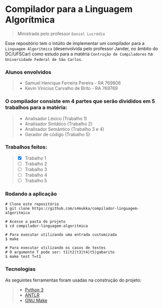 # Compilador para a Linguagem Algorítmica
> Ministrada pelo professor `Daniel Lucrédio`

Esse repositório tem o intúito de implementar um compilador para a
`Linguagem Algorítmica` (desenvolvida pelo professor Jander, no âmbito do DC/UFSCar)
como estudo para a matéria `Contrução de Compiladores` na `Universidade Federal de São Carlos`.

### Alunos envolvidos
> - Samuel Henrique Ferreira Pereira - RA 769806
> - Kevin Vinicius Carvalho de Brito  - RA 769769

### O compilador consiste em 4 partes que serão divididos em 5 trabalhos para a matéria:
> - Analisador Léxico (Trabalho 1)
> - Analisador Sintático (Trabalho 2)
> - Analisador Semântico (Trabalho 3 e 4)
> - Gerador de código (Trabalho 5)

### Trabalhos feitos:
> - [x] Trabalho 1
> - [ ] Trabalho 2
> - [ ] Trabalho 3
> - [ ] Trabalho 4
> - [ ] Trabalho 5

### Rodando a aplicação
    # Clone este repositório
    $ git clone https://github.com/s4mukka/compilador-linguagem-algoritmica

    # Acesse a pasta do projeto
    $ cd compilador-linguagem-algoritmica

    # Para executar utilizando uma entrada customizada
    $ make

    # Para executar utilizando os casos de testes
    # O argumento T pode ser: t1|t2|t3|t4|t5|gabarito
    $ make test T=t1

### Tecnologias
As seguintes ferramentas foram usadas na construção do projeto:
> - [Python 3](https://www.python.org/)
> - [ANTLR](https://www.antlr.org/)
> - [GNU Make](https://www.gnu.org/software/make/)